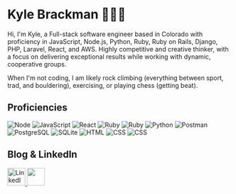 # Kyle Brackman 🧗🏼‍♂️

Hi, I'm Kyle, a Full-stack software engineer based in Colorado with proficiency in JavaScript, Node.js, Python, Ruby, Ruby on Rails, Django, PHP, Laravel, React, and AWS. Highly competitive and creative thinker, with a focus on delivering exceptional results while working with dynamic, cooperative groups. 

When I'm not coding, I am likely rock climbing (everything between sport, trad, and bouldering), exercising, or playing chess (getting beat). 

## Proficiencies

![Node](https://img.shields.io/npm/v/npm.svg?logo=nodedotjs)
![JavaScript](https://img.shields.io/badge/JavaScript-F7DF1E?logo=javascript&logoColor=black&style=flat)
![React](https://img.shields.io/badge/React-F7DF1E?logo=react&logoColor=black&style=flat&color=blue)
![Ruby](https://img.shields.io/badge/Ruby-CC342D?style=flat&logo=ruby&logoColor=black)
![Ruby](https://img.shields.io/badge/Rails-CC342D?style=flat&logo=rubyonrails&logoColor=black)
![Python](https://img.shields.io/badge/Python-F7DF1E?logo=python&logoColor=black&style=flat&color=yellowgreen)
![Postman](https://camo.githubusercontent.com/5dbc91c96697ff4e6626a305019cc44bdadab5146d3ad9269497e9bff6bd0605/68747470733a2f2f696d672e736869656c64732e696f2f62616467652f506f73746d616e2d4646364333373f6c6f676f3d73716c697465266c6f676f436f6c6f723d7768697465267374796c653d666c6174)
![PostgreSQL](https://img.shields.io/badge/PostgreSQL-4169E1?logo=postgresql&logoColor=white&style=flat)
![SQLite](https://img.shields.io/badge/SQLite-07405E?style=for-the-badge&logo=sqlite&logoColor=white&style=flat)
![HTML](https://img.shields.io/badge/HTML-E34F26?logo=html5&logoColor=black&style=flat)
![CSS](https://img.shields.io/badge/CSS-1572B6?logo=css3&logoColor=black&style=flat) 
![CSS](https://img.shields.io/badge/et_cetera-000000?logo=none&logoColor=black&style=flat) 

## Blog & LinkedIn
<a href="https://www.linkedin.com/in/kyle-brackman/">
  <img height='40' src="https://img.shields.io/badge/LinkedIn-0077B5?style=for-the-badge&logo=linkedin&logoColor=white" alt="LinkedIn Profile" />
</a>
<a href="https://medium.com/@kyle.a.brackman">
  <img height='40' src="https://img.shields.io/badge/Medium-12100E?style=for-the-badge&logo=medium&logoColor=white" />
</a>
